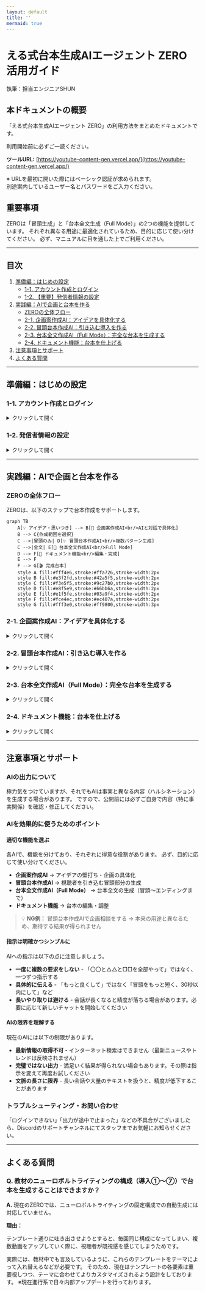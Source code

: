 ```yaml
---
layout: default
title: ''
mermaid: true
---
```


# **える式台本生成AIエージェント ZERO 活用ガイド**

執筆：担当エンジニアSHUN

## **本ドキュメントの概要**

「える式台本生成AIエージェント ZERO」の利用方法をまとめたドキュメントです。

利用開始前に必ずご一読ください。

**ツールURL:** [https://youtube-content-gen.vercel.app/](https://youtube-content-gen.vercel.app/)

※ URLを最初に開いた際にはベーシック認証が求められます。  
別途案内しているユーザー名とパスワードをご入力ください。

## **重要事項**

ZEROは「冒頭生成」と「台本全文生成（Full Mode）」の2つの機能を提供しています。
それぞれ異なる用途に最適化されているため、目的に応じて使い分けてください。
必ず、マニュアルに目を通した上でご利用ください。

---

## **目次**

1.  [準備編：はじめの設定](#準備編はじめの設定)
    - [1-1. アカウント作成とログイン](#1-1-アカウント作成とログイン)
    - [1-2. 【重要】発信者情報の設定](#1-2-発信者情報の設定)
2.  [実践編：AIで企画と台本を作る](#実践編aiで企画と台本を作る)
    - [ZEROの全体フロー](#zeroの全体フロー)
    - [2-1. 企画案作成AI：アイデアを具体化する](#2-1-企画案作成aiアイデアを具体化する)
    - [2-2. 冒頭台本作成AI：引き込む導入を作る](#2-2-冒頭台本作成ai引き込む導入を作る)
    - [2-3. 台本全文作成AI（Full Mode）：完全な台本を生成する](#2-3-台本全文作成aifull-mode完全な台本を生成する)
    - [2-4. ドキュメント機能：台本を仕上げる](#2-4-ドキュメント機能台本を仕上げる)
3.  [注意事項とサポート](#注意事項とサポート)
4.  [よくある質問](#よくある質問)

---

## **準備編：はじめの設定**

### **1-1. アカウント作成とログイン**

<details markdown="1">

<summary>クリックして開く</summary>

[ツールURL](https://youtube-content-gen.vercel.app/)にアクセスし、アカウントを作成します。

1.  ログイン画面下部の「**新規登録**」リンクをクリックします。
2.  メールアドレスとパスワード（8文字以上）を入力し、「**登録**」ボタンをクリックします。
3.  登録完了後、自動的にログインします。

| ログイン画面                                                                                     | 新規登録画面                                                                                     |
| ------------------------------------------------------------------------------------------------ | ------------------------------------------------------------------------------------------------ |
| ![ログイン画面](https://github.com/user-attachments/assets/68579087-0cdb-43f2-abda-6837a45c7a66) | ![新規登録画面](https://github.com/user-attachments/assets/ddccc605-72a5-4bed-a1ff-a22269c45797) |

</details>

### **1-2. 発信者情報の設定**

<details markdown="1">

<summary>クリックして開く</summary>

よりパーソナライズされた台本を作成するために、「発信者情報」の設定を推奨します。（後から設定も可能です）

1.  ログイン後、画面左下の**自分のメールアドレス**をクリックします。
2.  表示される「**マイページ**」ボタンをクリックします。
3.  発信者情報を入力し、「**保存する**」をクリックします。

| 発信者情報の設定をクリック                                                                                     | 発信者情報の設定画面                                                                                     |
| -------------------------------------------------------------------------------------------------------------- | -------------------------------------------------------------------------------------------------------- |
| ![発信者情報の設定をクリック](https://github.com/user-attachments/assets/eddbf35f-6c5a-437d-9a3b-233e8ab988ea) | ![発信者情報の設定画面](https://github.com/user-attachments/assets/154accd8-8afd-46d7-b6e8-feaf79bdfc14) |

**例**  
▼発信者名  
える

▼一人称  
僕

▼普段の発信内容  
仕事でも恋愛でも明日から使えるコミュニケーション術

▼ターゲット年代  
20代〜40代

▼ターゲット性別  
男性

▼ターゲットがなりたい理想の状態  
一言で言うと、仕事でも恋愛でも成果を出せるようになりたい。

仕事：周りから尊敬されるような人になり、収入を上げて自分の人生を自分でコントロールできるようになりたい。

恋愛：「選ばれる側」ではなく「選ぶ側」になり、素敵なパートナーと出会った時にいつでも付き合える状態。一生彼女に困らない恋愛で悩むことのない人生を送っている状態。

▼語れる権威性・実績  
・数千人以上の恋愛相談に乗り、解決をしてきた  
・クローズドの講座で300名以上の仕事力、恋愛力を上げて大きな成果を出してきた  
・KADOKAWAから出版した書籍「イケメンはモテない」が2週間で25,000部売れた  
・アルバイトで入社してから3年で600名規模の会社の役員になった

▼失敗エピソード  
※冒頭生成においてはまだ効力が最大化しないため、明確にある場合のみ記載をしてください。

▼よく使うエピソード・ネタ  
※冒頭生成においてはまだ効力が最大化しないため、明確にある場合のみ記載をしてください。

**💡 ポイント**  
入力は任意ですが、詳細に入力するほど、AIはあなたの特徴や強みを理解し、よりパーソナライズされた台本を提案できるようになります。  
ただ、ここの入力次第で訴求力が劇的に高まることはないので、時間を掛けすぎないようにしてください。  
※ここは自動で精度を上げられるよう開発中です。

</details>

---

## **実践編：AIで企画と台本を作る**

### **ZEROの全体フロー**

ZEROは、以下のステップで台本作成をサポートします。

```mermaid
graph TB
    A[💡 アイデア・思いつき] --> B[🤖 企画案作成AI<br/>AIと対話で具体化]
    B --> C{作成範囲を選択}
    C -->|冒頭のみ| D[✨ 冒頭台本作成AI<br/>複数パターン生成]
    C -->|全文| E[📝 台本全文作成AI<br/>Full Mode]
    D --> F[📄 ドキュメント機能<br/>編集・完成]
    E --> F
    F --> G[🎬 完成台本]
    style A fill:#fff4e6,stroke:#ffa726,stroke-width:2px
    style B fill:#e3f2fd,stroke:#42a5f5,stroke-width:2px
    style C fill:#f3e5f5,stroke:#9c27b0,stroke-width:2px
    style D fill:#e8f5e9,stroke:#66bb6a,stroke-width:2px
    style E fill:#e1f5fe,stroke:#03a9f4,stroke-width:2px
    style F fill:#fce4ec,stroke:#ec407a,stroke-width:2px
    style G fill:#fff3e0,stroke:#ff9800,stroke-width:3px
```

### **2-1. 企画案作成AI：アイデアを具体化する**

<details markdown="1">

<summary>クリックして開く</summary>

「なんとなくこんな動画を作りたい」というアイデアレベルの状態から、AIとの対話を通して企画を具体化します。

**⚠️注意事項⚠️**  
現時点では、Web検索をして「SEOをハックする網羅的な企画案出し」などの機能はございません。  
あくまで、自分の経験や考えたことを元に企画案をブラッシュアップします。

流れは以下の通りです。

1.  左メニューの「**企画案作成AI**」をクリックします。
2.  思いついたアイデアをチャットで送信します。
3.  AIが質問を投げかけるので、対話を繰り返します。

対話を通じて、AIは「視聴者の悩み」「独自の解決策」などを言語化し、最終的に企画案としてまとめます。ここで作成した企画案は、そのまま「冒頭台本作成AI」で利用できます。

| 企画案の完成イメージ                                                                                     |
| -------------------------------------------------------------------------------------------------------- |
| ![企画案作成AIの対話例](https://github.com/user-attachments/assets/0ec67060-bc45-467b-9be0-1d15a6e10b39) |

**▼使用例**

実際の使用例を見るとイメージが湧きやすくなります。（※閲覧にはログインが必要です）

- [企画作成AIの使用例](https://youtube-content-gen.vercel.app/chat/3e6a4f5b-a42a-42ae-8960-083631875ce7)
- [上記企画で冒頭台本を作成する例](https://youtube-content-gen.vercel.app/chat/07284908-48bc-4942-ad10-50b96914cd0b)

デモ動画  
※上記を実際に作っている過程の動画です。

<div style="position: relative; padding-bottom: 56.25%; height: 0;"><iframe src="https://www.loom.com/embed/bd9d1294dfbd4ac1a0340b2ad105c52b?sid=912e316d-8677-4efe-bd37-b1237a825d63" frameborder="0" webkitallowfullscreen mozallowfullscreen allowfullscreen style="position: absolute; top: 0; left: 0; width: 100%; height: 100%;"></iframe></div>
</details>

### **2-2. 冒頭台本作成AI：引き込む導入を作る**

<details markdown="1">

<summary>クリックして開く</summary>

冒頭生成機能は、以下の2パターンの使い方ができます。  
①自分で作った既存の台本の訴求をより強くする  
②AIと作成した企画案を元にゼロから生成をする。  
この場合、ZEROは複数パターンの冒頭を提案します。

#### **ステップ 1：情報の入力**

1.  左メニューの「**冒頭台本作成AI**」をクリックします。
2.  入力フォームに必要な情報を入力します。

| 項目                                         | 説明                                                                                                                                                   |
| -------------------------------------------- | ------------------------------------------------------------------------------------------------------------------------------------------------------ |
| **台本の全文または冒頭を含む一部分（必須）** | 既存の台本がある場合は、台本の貼り付け。<br>前ステップで作成した企画案をそのままコピペしてください。<br>💡 _Tip: 全文を入力した方が精度は高まります。_ |
| 視聴者の抱える悩み（任意）                   | 未入力の場合、AIが推察します。（特殊でない限りAIの方が精度が高いです）                                                                                 |
| 悩みを解決した後の理想の姿（任意）           | 未入力の場合、AIが推察します。（特殊でない限りAIの方が精度が高いです）                                                                                 |

| 入力フォーム画面                                                                                 |
| ------------------------------------------------------------------------------------------------ |
| ![入力フォーム](https://github.com/user-attachments/assets/2cf252bd-9865-4138-ad03-feff487088d7) |

#### **ステップ 2：作成の実行と台本設計の確認**

1.  入力完了後、「**冒頭台本を作成する**」ボタンをクリックします。チャット画面に移動します。
    ⚠️ **注意:** 「考えています」の表示中は、画面のリロード等をしないでください。処理が中断されます。

| 台本設計の確認画面                                                                                 |
| -------------------------------------------------------------------------------------------------- |
| ![台本設計の確認](https://github.com/user-attachments/assets/4dd9d162-3d7e-460d-bf1e-2cbb7c4b480d) |

2.  AIが入力内容を分析し、「**台本設計**（ターゲット、訴求方法など）」を提示します。
3.  内容を確認し、問題なければ「OK」などと入力して送信します。修正したい場合は、ここで指示を出します。

| 台本設計への返答画面                                                                                 |
| ---------------------------------------------------------------------------------------------------- |
| ![台本設計への返答](https://github.com/user-attachments/assets/cc042166-df29-4fb4-9d6d-b813e42c7ed8) |

#### **ステップ 3：結果の確認と選択**

AIが分析に基づき、異なる訴求パターンで**最大3つの冒頭台本案**を提示します。

1.  提案された台本案（A案、B案、C案）を確認します。
2.  最適な案を選択します。
    - **確定する場合:** 「**A案でお願いします**」などのボタンをクリックすると、ドキュメント形式で出力されます。
    - **修正する場合:** チャット欄に追加の指示を入力します。（例：「A案を、もっと〇〇なトーンで修正して」）

| 台本案の選択画面                                                                                 |
| ------------------------------------------------------------------------------------------------ |
| ![台本案の選択](https://github.com/user-attachments/assets/88ddda63-55b4-4175-845e-b503c7621f01) |

</details>

### **2-3. 台本全文作成AI（Full Mode）：完全な台本を生成する**

<details markdown="1">

<summary>クリックして開く</summary>

Full Mode機能では、企画案から台本全文をAIが2段階のアウトラインを経て生成します。
冒頭だけでなく、本編・結論・エンディングまで含む完全な台本を作成したい場合に使用します。

#### **⚠️ 注意事項 ⚠️**

Full Modeは台本全文を生成できますが、**完全にゼロからの生成はできない仕様**にしています。

**理由：**

すべてAIで作ると属人性がなくなり、視聴者が価値を感じずに「再生数は伸びるけど売れない」という状態になってしまうため

**必須の使い方：**

1. **必ず自分自身の考えをAIに投げる**（企画案・アイデア・経験談など）
2. **AIと壁打ちしながら思考をブラッシュアップ**
3. **構成の合意が取れてから台本生成を開始**

この段階的なプロセスにより、独自性を保ちながら、訴求の強い台本を作成できます。

#### **Full Mode機能の概要**

Full Modeでは、AIが企画内容を段階的に構成し、より精度の高い台本作成を実現します。

#### **使用手順**

##### **ステップ 1：企画案の入力**

1. 左メニューの「**台本全文作成AI**」をクリックします。
2. 企画案を入力します（企画案作成AIで作成したものをコピペ可能）。

##### **ステップ 2：アウトライン生成（2段階）**

AIが自動的に2段階でアウトラインを作成します。各段階で内容を確認・修正できます。

###### **フェーズ1：戦略設計（企画の大方針を決定）**

AIがまず動画全体の「戦略」を設計します。

- **ターゲット分析と提供価値**
  - 視聴者の真の悩み・痛みを特定
  - 行動を阻害している要因（恐怖、不安など）を洗い出し
  - 動画視聴後の理想の変化を定義

- **コアアイデア創出**
  - 動画の独自の視点・切り口を開発
  - キャッチーな概念（ラベリング）を考案
  - 全体を貫く具体例やイメージを設定

- **全体戦略の選定**
  - 訴求戦略（競争型/共感型/回避型/成長型）を決定
  - 常識破壊の構造を設計
  - 信頼獲得のためのストーリー活用法を策定

###### **フェーズ2：論理設計（詳細な構成を設計）**

戦略が確定後、動画の詳細な論理構造を設計します。

- **冒頭パートの設計**
  - 視聴者を引き込む具体的な問題提起
  - 信頼を獲得する実績・ストーリーの配置
  - 常識を覆す新概念の提示方法

- **本編パートの設計**
  - 主張の論理的な深掘り
  - 具体的な実践方法
  - 視聴者の反論や不安への対処

- **行動促進パートの設計**
  - 視聴者の背中を押すメッセージ
  - 今すぐ実践できる第一歩の提示
  - エンゲージメントを高める仕掛け

##### **ステップ 3：内容確定と台本生成**

1. アウトライン出力が完了すると確認ボタンが表示されます。
2. 「**✅この内容で確定・台本生成開始**」をクリックしてください。
3. 内容に問題がなければ台本生成が開始されます。

#### **企画種別の自動判定について**

AIが企画の種別を自動判定し、最適な台本フォーマットを選択します。

万が一、アウトラインの時点で例えばランキング企画など誤判定された場合には、チャット欄から修正指示をお願いします。

現在、判定精度100%を目指して開発中です。

</details>

### **2-4. ドキュメント機能：台本を仕上げる**

<details markdown="1">

<summary>クリックして開く</summary>

ドキュメント機能では、生成された台本の編集と管理が可能です。

- **直接編集:** 生成された台本をツール内で直接編集できます。
- **AIによる編集:** 修正点を伝えてAIに編集を依頼できます。
- **バージョン管理:** 編集履歴を保存し、過去のバージョンに戻すことができます。

**🎬 動画で使い方を確認する**

機能が豊富なため、以下の解説動画をご覧ください。

[ドキュメント機能 解説動画 (Loom)](https://www.loom.com/share/1cdf9add0b494881bd729ccbbe3ac5a6%3Fsid%3Ddd24e410-79c4-49a4-9472-31d347bebfdd)

**⚠️ 重要事項 ⚠️**  
台本修正をする際には、以下の2つの使い方ができます。  
①AIとの壁打ち  
②AIに指示を出して台本を修正させる

**①AIとの壁打ちをする場合**  
台本修正をするのではなく、例えば主張についてもっと具体的にしたい、とか理由の納得感がないから修正したい、といった場合に使います。

この場合はチャット窓上部の「修正点を伝えて台本を更新」を押すのではなく、チャット欄に指示を入力して、「↑」ボタンを押してAIとの壁打ちをしてください。

**②AIに指示を出して台本を修正させる場合**  
例えば出来てた台本に対して「微妙だな」と思った部分があったら、その部分を具体的に指摘して、台本を修正することができます。  
その場合は、必ず「📝**修正点を伝えて台本を更新**」ボタンを押してください。  
（※ここの使い勝手が分かりにくいため、現在、仕様改善を検討中です）

| AI編集ボタンの位置                                                                                     |
| ------------------------------------------------------------------------------------------------------ |
| ![AI編集ボタンの位置](https://github.com/user-attachments/assets/ae8c3982-8572-4e6b-89da-e076e625c182) |

</details>

---

## **注意事項とサポート**

### **AIの出力について**

極力気をつけていますが、それでもAIは事実と異なる内容（ハルシネーション）を生成する場合があります。
ですので、公開前には必ずご自身で内容（特に事実関係）を確認・修正してください。

### **AIを効果的に使うためのポイント**

#### **適切な機能を選ぶ**

各AIで、機能を分けており、それぞれに得意な役割があります。
必ず、目的に応じて使い分けてください。

- **企画案作成AI** → アイデアの壁打ち・企画の具体化
- **冒頭台本作成AI** → 視聴者を引き込む冒頭部分の生成
- **台本全文作成AI（Full Mode）** → 台本全文の生成（冒頭〜エンディングまで）
- **ドキュメント機能** → 台本の編集・調整

> 💡 **NG例：** 冒頭台本作成AIで企画相談をする → 本来の用途と異なるため、期待する結果が得られません

#### **指示は明確かつシンプルに**

AIへの指示は以下の点に注意しましょう。

- **一度に複数の要求をしない** - 「〇〇と△△と□□を全部やって」ではなく、一つずつ指示する
- **具体的に伝える** - 「もっと良くして」ではなく「冒頭をもっと短く、30秒以内にして」など
- **長いやり取りは避ける** - 会話が長くなると精度が落ちる場合があります。必要に応じて新しいチャットを開始してください

#### **AIの限界を理解する**

現在のAIには以下の制限があります。

- **最新情報の取得不可** - インターネット検索はできません（最新ニュースやトレンドは反映されません）
- **完璧ではない出力** - 満足いく結果が得られない場合もあります。その際は指示を変えて再度お試しください
- **文脈の長さに限界** - 長い会話や大量のテキストを扱うと、精度が低下することがあります

### **トラブルシューティング・お問い合わせ**

「ログインできない」「出力が途中で止まった」などの不具合がございましたら、Discordのサポートチャンネルにてスタッフまでお気軽にお知らせください。

---

## **よくある質問**

### **Q. 教材のニューロボルトライティングの構成（導入①〜⑦）で台本を生成することはできますか？**

**A.** 現在のZEROでは、ニューロボルトライティングの固定構成での自動生成には対応していません。

**理由：**

テンプレート通りに吐き出させようとすると、毎回同じ構成になってしまい、複数動画をアップしていく際に、視聴者が既視感を感じてしまうためです。

実際には、教材中でも言及しているように、これらのテンプレートをテーマによって入れ替えるなどが必要です。
そのため、現在はテンプレートの各要素は重要視しつつ、テーマに合わせてよりカスタマイズされるよう設計をしております。
※現在進行系で日々内部アップデートを行っております。
